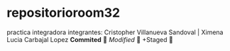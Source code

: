 # repositorioroom32
practica integradora
integrantes: Cristopher Villanueva Sandoval | Ximena Lucia Carbajal Lopez
**Commited** :jack_o_lantern:
_Modified_ :christmas_tree:
+Staged :sparkler:
